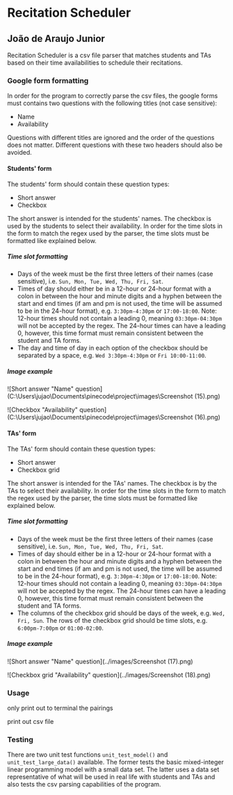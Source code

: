 # Recitation Scheduler
## João de Araujo Junior

Recitation Scheduler is a csv file parser that matches students and TAs based on their time availabilities to schedule their recitations. 

### Google form formatting

In order for the program to correctly parse the csv files, the google forms must contains two questions with the following titles (not case sensitive):

* Name 
* Availability

Questions with different titles are ignored and the order of the questions does not matter. Different questions with these two headers should also be avoided.

#### Students' form

The students' form should contain these question types:

* Short answer 
* Checkbox

The short answer is intended for the students' names. The checkbox is used by the students to select their availability. In order for the time slots in the form to match the regex used by the parser, the time slots must be formatted like explained below.

##### Time slot formatting

* Days of the week must be the first three letters of their names (case sensitive), i.e. `Sun, Mon, Tue, Wed, Thu, Fri, Sat`.
* Times of day should either be in a 12-hour or 24-hour format with a colon in between the hour and minute digits and a hyphen between the start and end times (if am and pm is not used, the time will be assumed to be in the 24-hour format), e.g. `3:30pm-4:30pm` or `17:00-18:00`. Note: 12-hour times should not contain a leading 0, meaning `03:30pm-04:30pm` will not be accepted by the regex. The 24-hour times can have a leading 0, however, this time format must remain consistent between the student and TA forms. 
* The day and time of day in each option of the checkbox should be separated by a space, e.g. `Wed 3:30pm-4:30pm` or `Fri 10:00-11:00`.

##### Image example

![Short answer "Name" question](C:\Users\jujao\Documents\pinecode\project\images\Screenshot (15).png)

![Checkbox "Availability" question](C:\Users\jujao\Documents\pinecode\project\images\Screenshot (16).png)

#### TAs' form

The TAs' form should contain these question types:

* Short answer 
* Checkbox grid

The short answer is intended for the TAs' names. The checkbox is by the TAs to select their availability. In order for the time slots in the form to match the regex used by the parser, the time slots must be formatted like explained below.

##### Time slot formatting

* Days of the week must be the first three letters of their names (case sensitive), i.e. `Sun, Mon, Tue, Wed, Thu, Fri, Sat`.
* Times of day should either be in a 12-hour or 24-hour format with a colon in between the hour and minute digits and a hyphen between the start and end times (if am and pm is not used, the time will be assumed to be in the 24-hour format), e.g. `3:30pm-4:30pm` or `17:00-18:00`. Note: 12-hour times should not contain a leading 0, meaning `03:30pm-04:30pm` will not be accepted by the regex. The 24-hour times can have a leading 0, however, this time format must remain consistent between the student and TA forms. 
* The columns of the checkbox grid should be days of the week, e.g. `Wed, Fri, Sun`. The rows of the checkbox grid should be time slots, e.g. `6:00pm-7:00pm` or `01:00-02:00`. 

##### Image example

![Short answer "Name" question](../images/Screenshot (17).png)

![Checkbox grid "Availability" question](../images/Screenshot (18).png)

### Usage

only print out to terminal the pairings

print out csv file

### Testing

There are two unit test functions `unit_test_model()` and `unit_test_large_data()` available. The former tests the basic mixed-integer linear programming model with a small data set. The latter uses a data set representative of what will be used in real life with students and TAs and also tests the csv parsing capabilities of the program. 